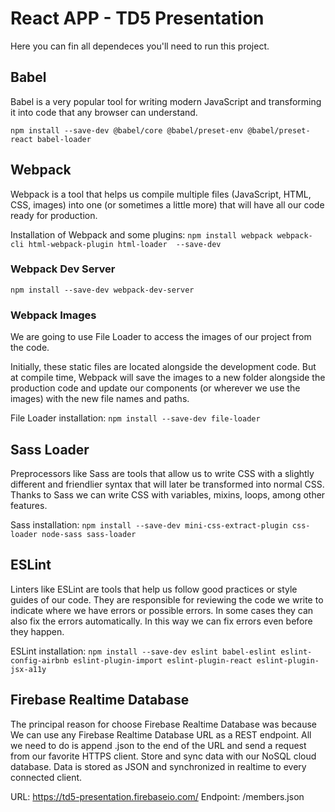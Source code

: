 # React APP - TD5 Presentation
Here you can fin all dependeces you'll need to run this project.

## Babel
Babel is a very popular tool for writing modern JavaScript and transforming it into code that any browser can understand.

`npm install --save-dev @babel/core @babel/preset-env @babel/preset-react babel-loader`

## Webpack
Webpack is a tool that helps us compile multiple files (JavaScript, HTML, CSS, images) into one (or sometimes a little more) that will have all our code ready for production.

Installation of Webpack and some plugins:
`npm install webpack webpack-cli html-webpack-plugin html-loader  --save-dev`

### Webpack Dev Server

`npm install --save-dev webpack-dev-server`

### Webpack Images
We are going to use File Loader to access the images of our project from the code.

Initially, these static files are located alongside the development code. But at compile time, Webpack will save the images to a new folder alongside the production code and update our components (or wherever we use the images) with the new file names and paths.

File Loader installation:
`npm install --save-dev file-loader`

## Sass Loader
Preprocessors like Sass are tools that allow us to write CSS with a slightly different and friendlier syntax that will later be transformed into normal CSS. Thanks to Sass we can write CSS with variables, mixins, loops, among other features.

Sass installation:
`npm install --save-dev mini-css-extract-plugin css-loader node-sass sass-loader`

## ESLint
Linters like ESLint are tools that help us follow good practices or style guides of our code.
They are responsible for reviewing the code we write to indicate where we have errors or possible errors. In some cases they can also fix the errors automatically. In this way we can fix errors even before they happen.

ESLint installation:
`npm install --save-dev eslint babel-eslint eslint-config-airbnb eslint-plugin-import eslint-plugin-react eslint-plugin-jsx-a11y`

## Firebase Realtime Database

The principal reason for choose Firebase Realtime Database was because We can use any Firebase Realtime Database URL as a REST endpoint. All we need to do is append .json to the end of the URL and send a request from our favorite HTTPS client.
Store and sync data with our NoSQL cloud database.
Data is stored as JSON and synchronized in realtime to every connected client.

URL: https://td5-presentation.firebaseio.com/
Endpoint: /members.json


